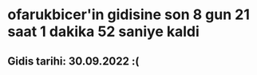 # ofarukbicer'in gidisine son 8 gun 21 saat 1 dakika 52 saniye kaldi

## Gidis tarihi: 30.09.2022 :(